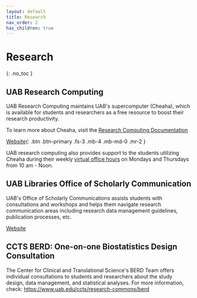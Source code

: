 ```yaml
---
layout: default
title: Research
nav_order: 2
has_children: true
---
```


# Research

{: .no_toc }

## UAB Research Computing

UAB Research Computing maintains UAB's supercomputer (Cheaha), which is available for students and researchers as a free resource to boost their research productivity.

To learn more about Cheaha, visit the [Research Computing Documentation](https://docs.rc.uab.edu/)

[Website](https://www.uab.edu/it/home/research-computing){: .btn .btn-primary .fs-3 .mb-4 .mb-md-0 .mr-2 }

UAB research computing also provides support to the students utilizing Cheaha during their weekly [virtual office hours](https://www.uab.edu/it/home/research-computing) on Mondays and Thursdays from 10 am - Noon.

## UAB Libraries Office of Scholarly Communication

UAB's Office of Scholarly Communications assists students with consultations and workshops and helps them navigate research communication areas including research data management guidelines, publication processes, etc.

[Website](https://library.uab.edu/office-of-scholarly-communication)

## CCTS BERD: One-on-one Biostatistics Design Consultation

The Center for Clinical and Translational Science's BERD Team offers individual consultations to students and researchers about the study design, data management, and statistical analyses. For more information, check: <https://www.uab.edu/ccts/research-commons/berd>
